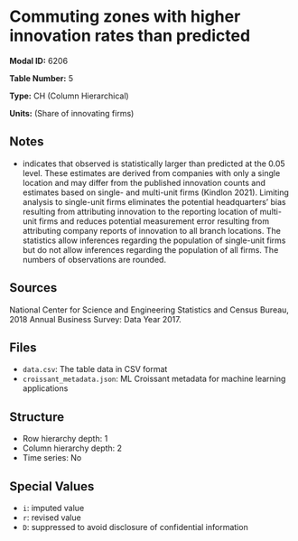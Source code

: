 # Commuting zones with higher innovation rates than predicted

**Modal ID:** 6206

**Table Number:** 5

**Type:** CH (Column Hierarchical)

**Units:** (Share of innovating firms)

## Notes

+ indicates that observed is statistically larger than predicted at the 0.05 level. These estimates are derived from companies with only a single location and may differ from the published innovation counts and estimates based on single- and multi-unit firms (Kindlon 2021). Limiting analysis to single-unit firms eliminates the potential headquarters’ bias resulting from attributing innovation to the reporting location of multi-unit firms and reduces potential measurement error resulting from attributing company reports of innovation to all branch locations. The statistics allow inferences regarding the population of single-unit firms but do not allow inferences regarding the population of all firms. The numbers of observations are rounded.

## Sources

National Center for Science and Engineering Statistics and Census Bureau, 2018 Annual Business Survey: Data Year 2017.

## Files

- `data.csv`: The table data in CSV format
- `croissant_metadata.json`: ML Croissant metadata for machine learning applications

## Structure

- Row hierarchy depth: 1
- Column hierarchy depth: 2
- Time series: No

## Special Values

- `i`: imputed value
- `r`: revised value
- `D`: suppressed to avoid disclosure of confidential information
